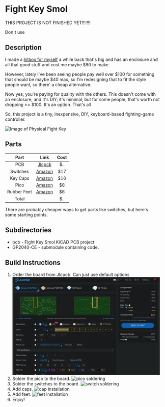 # Fight Key Smol

THIS PROJECT IS NOT FINISHED YET!!!!!!!

Don't use

## Description

I made a [hitbox for myself]() a while back that's big and has an enclosure and all that good stuff and cost me maybe $80 to make.

However, lately I've been seeing people pay well over $100 for something that should be maybe $40 max, so I'm redesigning that to fit the style people want, so there' a cheap alternative.

Now yes, you're paying for quality with the others. This doesn't come with an enclosure, and it's DIY; it's minimal, but for some people, that's worth not dropping >= $100. It's an option. That's all

So, this project is a tiny, inexpensive, DIY, keyboard-based fighting-game controller.

![Image of Physical Fight Key](/pics/fk-smol.jpg)

## Parts

| Part        | Link                          | Cost |
|:-----------:|:-----------------------------:|:----:|
| PCB         | [Jlcpcb](https://jlcpcb.com/) | $..  |
| Switches    | [Amazon][SwitchLink]          | $17  |
| Key Caps    | [Amazon][CapLink]             | $10  |
| Pico        | [Amazon][PicoLink]            | $8   |
| Rubber Feet | [Amazon][FeetLink]            | $6   |
| Total       | -                             | $..  |

There are probably cheaper ways to get parts like switches, but here's some starting points.

[SwitchLink]: https://www.amazon.com/Original-Switches-Mechanical-Keyboard-Puller/dp/B09GVTTRYH/ref=sxts_rp_s_a_1_0?content-id=amzn1.sym.eff26b9b-e255-411b-a40d-eccb21f93fe4%3Aamzn1.sym.eff26b9b-e255-411b-a40d-eccb21f93fe4&crid=OGIN649RYNLA&cv_ct_cx=cherry%2Bmx%2Bblue%2Bswitches&keywords=cherry%2Bmx%2Bblue%2Bswitches&pd_rd_i=B09GVTTRYH&pd_rd_r=de26edff-1706-49b8-a3fd-2a174c47fd2e&pd_rd_w=xzHPp&pd_rd_wg=D75ZF&pf_rd_p=eff26b9b-e255-411b-a40d-eccb21f93fe4&pf_rd_r=5NAA6ADCH55172T5JBB8&qid=1680652531&sbo=RZvfv%2F%2FHxDF%2BO5021pAnSA%3D%3D&sprefix=cherry%2Bmx%2Bblue%2Bswitche%2Caps%2C126&sr=1-1-5985efba-8948-4f09-9122-d605505c9d1e&th=1 "Amazon"

[CapLink]: https://www.amazon.com/Keycap-Keycaps-Percent-Mechanical-Keyboard/dp/B08BR8KSNM/ref=sr_1_33?crid=1NH5LM0OYZRB3&keywords=cherry+mx+keycaps&qid=1680653223&refinements=p_85%3A2470955011&rnid=2470954011&rps=1&s=electronics&sprefix=cherry+mx+key+cap%2Celectronics%2C118&sr=1-33 "Amazon"

[PicoLink]: https://www.amazon.com/seeed-studio-Raspberry-Microcontroller-Dual-core/dp/B08TQSDP28/ref=sr_1_5?crid=2AFT7S4T0WLWI&keywords=raspberry+pi+pico&qid=1680652784&s=electronics&sprefix=raspberry+pi+pico%2Celectronics%2C132&sr=1-5 "Amazon"

[FeetLink]: https://www.amazon.com/UOTOO-Laptop-Diameter-Replacement-MacBook/dp/B087774VG5/ref=sr_1_3?crid=F02BRHEO012B&keywords=sticky+rubber+feet&qid=1680652823&s=electronics&sprefix=sticky+rubber+feet%2Celectronics%2C111&sr=1-3 "Amazon"

## Subdirectories

- pcb - Fight Key Smol KiCAD PCB project
- GP2040-CE - submodule containing code.

## Build Instructions

1. Order the board from Jlcpcb. Can just use default options
   ![jlcpcb order](pics/jlcpcb-order.png)
2. Solder the pico to the board.
   ![pico soldering](pics/pico-soldering.png)
3. Solder the switches to the board.
   ![switch soldering](pics/switch-soldering.png)
4. Add caps.
   ![cap installation](pics/cap-installation.png)
5. Add feet.
   ![feet installation](pics/feet-installation.png)
6. Enjoy!

